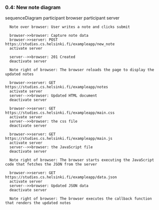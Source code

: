 ### 0.4: New note diagram

  sequenceDiagram
      participant browser
      participant server

      Note over browser: User writes a note and clicks submit

      browser->>browser: Capture note data
      browser->>server: POST https://studies.cs.helsinki.fi/exampleapp/new_note
      activate server

      server-->>browser: 201 Created
      deactivate server

      Note right of browser: The browser reloads the page to display the updated notes

      browser->>server: GET https://studies.cs.helsinki.fi/exampleapp/notes
      activate server
      server-->>browser: Updated HTML document
      deactivate server

      browser->>server: GET https://studies.cs.helsinki.fi/exampleapp/main.css
      activate server
      server-->>browser: the css file
      deactivate server

      browser->>server: GET https://studies.cs.helsinki.fi/exampleapp/main.js
      activate server
      server-->>browser: the JavaScript file
      deactivate server

      Note right of browser: The browser starts executing the JavaScript code that fetches the JSON from the server

      browser->>server: GET https://studies.cs.helsinki.fi/exampleapp/data.json
      activate server
      server-->>browser: Updated JSON data
      deactivate server

      Note right of browser: The browser executes the callback function that renders the updated notes
